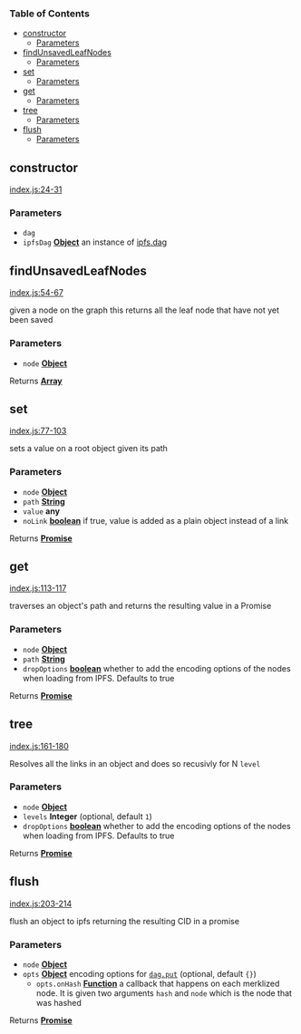 <!-- Generated by documentation.js. Update this documentation by updating the source code. -->

### Table of Contents

-   [constructor][1]
    -   [Parameters][2]
-   [findUnsavedLeafNodes][3]
    -   [Parameters][4]
-   [set][5]
    -   [Parameters][6]
-   [get][7]
    -   [Parameters][8]
-   [tree][9]
    -   [Parameters][10]
-   [flush][11]
    -   [Parameters][12]

## constructor

[index.js:24-31][13]

### Parameters

-   `dag`  
-   `ipfsDag` **[Object][14]** an instance of [ipfs.dag][15]

## findUnsavedLeafNodes

[index.js:54-67][16]

given a node on the graph this returns all the leaf node that have not yet been saved

### Parameters

-   `node` **[Object][14]** 

Returns **[Array][17]** 

## set

[index.js:77-103][18]

sets a value on a root object given its path

### Parameters

-   `node` **[Object][14]** 
-   `path` **[String][19]** 
-   `value` **any** 
-   `noLink` **[boolean][20]** if true, value is added as a plain object instead of a link

Returns **[Promise][21]** 

## get

[index.js:113-117][22]

traverses an object's path and returns the resulting value in a Promise

### Parameters

-   `node` **[Object][14]** 
-   `path` **[String][19]** 
-   `dropOptions` **[boolean][20]** whether to add the encoding options of the
    nodes when loading from IPFS. Defaults to true

Returns **[Promise][21]** 

## tree

[index.js:161-180][23]

Resolves all the links in an object and does so recusivly for N `level`

### Parameters

-   `node` **[Object][14]** 
-   `levels` **Integer**  (optional, default `1`)
-   `dropOptions` **[boolean][20]** whether to add the encoding options of the
    nodes when loading from IPFS. Defaults to true

Returns **[Promise][21]** 

## flush

[index.js:203-214][24]

flush an object to ipfs returning the resulting CID in a promise

### Parameters

-   `node` **[Object][14]** 
-   `opts` **[Object][14]** encoding options for [`dag.put`][25] (optional, default `{}`)
    -   `opts.onHash` **[Function][26]** a callback that happens on each merklized node. It is given two arguments `hash` and `node` which is the node that was hashed

Returns **[Promise][21]** 

[1]: #constructor

[2]: #parameters

[3]: #findunsavedleafnodes

[4]: #parameters-1

[5]: #set

[6]: #parameters-2

[7]: #get

[8]: #parameters-3

[9]: #tree

[10]: #parameters-4

[11]: #flush

[12]: #parameters-5

[13]: https://github.com/ipld/js-ipld-graph-builder/blob/d804c9c2d3c224248c4cc168d2710776df5c42f1/index.js#L24-L31 "Source code on GitHub"

[14]: https://developer.mozilla.org/docs/Web/JavaScript/Reference/Global_Objects/Object

[15]: https://github.com/ipfs/interface-ipfs-core/tree/master/API/dag#dag-api

[16]: https://github.com/ipld/js-ipld-graph-builder/blob/d804c9c2d3c224248c4cc168d2710776df5c42f1/index.js#L54-L67 "Source code on GitHub"

[17]: https://developer.mozilla.org/docs/Web/JavaScript/Reference/Global_Objects/Array

[18]: https://github.com/ipld/js-ipld-graph-builder/blob/d804c9c2d3c224248c4cc168d2710776df5c42f1/index.js#L77-L103 "Source code on GitHub"

[19]: https://developer.mozilla.org/docs/Web/JavaScript/Reference/Global_Objects/String

[20]: https://developer.mozilla.org/docs/Web/JavaScript/Reference/Global_Objects/Boolean

[21]: https://developer.mozilla.org/docs/Web/JavaScript/Reference/Global_Objects/Promise

[22]: https://github.com/ipld/js-ipld-graph-builder/blob/d804c9c2d3c224248c4cc168d2710776df5c42f1/index.js#L113-L117 "Source code on GitHub"

[23]: https://github.com/ipld/js-ipld-graph-builder/blob/d804c9c2d3c224248c4cc168d2710776df5c42f1/index.js#L161-L180 "Source code on GitHub"

[24]: https://github.com/ipld/js-ipld-graph-builder/blob/d804c9c2d3c224248c4cc168d2710776df5c42f1/index.js#L203-L214 "Source code on GitHub"

[25]: https://github.com/ipfs/interface-ipfs-core/tree/master/API/dag#dagput

[26]: https://developer.mozilla.org/docs/Web/JavaScript/Reference/Statements/function
